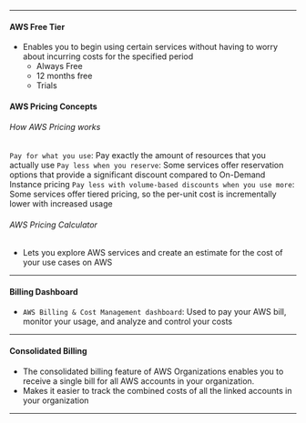 ***
#### AWS Free Tier
* Enables you to begin using certain services without having to worry about incurring costs for the specified period
	* Always Free
	* 12 months free
	* Trials

#### AWS Pricing Concepts
###### How AWS Pricing works
`Pay for what you use`: Pay exactly the amount of resources that you actually use
`Pay less when you reserve`: Some services offer reservation options that provide a significant discount compared to On-Demand Instance pricing
`Pay less with volume-based discounts when you use more`: Some services offer tiered pricing, so the per-unit cost is incrementally lower with increased usage 

###### AWS Pricing Calculator
* Lets you explore AWS services and create an estimate for the cost of your use cases on AWS

***
#### Billing Dashboard
* `AWS Billing & Cost Management dashboard`: Used to pay your AWS bill, monitor your usage, and analyze and control your costs

***
#### Consolidated Billing
* The consolidated billing feature of AWS Organizations enables you to receive a single bill for all AWS accounts in your organization. 
* Makes it easier to track the combined costs of all the linked accounts in your organization

***
